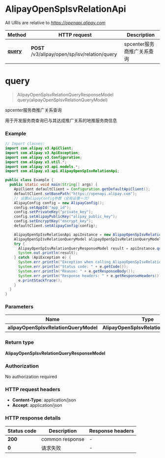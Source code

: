 # AlipayOpenSpIsvRelationApi

All URIs are relative to *https://openapi.alipay.com*

| Method | HTTP request | Description |
|------------- | ------------- | -------------|
| [**query**](AlipayOpenSpIsvRelationApi.md#query) | **POST** /v3/alipay/open/sp/isv/relation/query | spcenter服务商推广关系查询 |


<a name="query"></a>
# **query**
> AlipayOpenSpIsvRelationQueryResponseModel query(alipayOpenSpIsvRelationQueryModel)

spcenter服务商推广关系查询

用于开发服务商查询已与其达成推广关系的地推服务商信息

### Example
```java
// Import classes:
import com.alipay.v3.ApiClient;
import com.alipay.v3.ApiException;
import com.alipay.v3.Configuration;
import com.alipay.v3.util.*;
import com.alipay.v3.api.models.*;
import com.alipay.v3.api.AlipayOpenSpIsvRelationApi;

public class Example {
  public static void main(String[] args) {
    ApiClient defaultClient = Configuration.getDefaultApiClient();
    defaultClient.setBasePath("https://openapi.alipay.com");
    // 设置alipayConfig参数（全局设置一次）
    AlipayConfig config = new AlipayConfig();
    config.setAppId("app_id");
    config.setPrivateKey("private_key");
    config.setAlipayPublicKey("alipay_public_key");
    config.setEncryptKey("encrypt_key");
    defaultClient.setAlipayConfig(config);

    AlipayOpenSpIsvRelationApi apiInstance = new AlipayOpenSpIsvRelationApi(defaultClient);
    AlipayOpenSpIsvRelationQueryModel alipayOpenSpIsvRelationQueryModel = new AlipayOpenSpIsvRelationQueryModel(); // AlipayOpenSpIsvRelationQueryModel | 
    try {
      AlipayOpenSpIsvRelationQueryResponseModel result = apiInstance.query(alipayOpenSpIsvRelationQueryModel);
      System.out.println(result);
    } catch (ApiException e) {
      System.err.println("Exception when calling AlipayOpenSpIsvRelationApi#query");
      System.err.println("Status code: " + e.getCode());
      System.err.println("Reason: " + e.getResponseBody());
      System.err.println("Response headers: " + e.getResponseHeaders());
      e.printStackTrace();
    }
  }
}
```

### Parameters

| Name | Type | Description  | Notes |
|------------- | ------------- | ------------- | -------------|
| **alipayOpenSpIsvRelationQueryModel** | **AlipayOpenSpIsvRelationQueryModel**|  | [optional] |

### Return type

**AlipayOpenSpIsvRelationQueryResponseModel**

### Authorization

No authorization required

### HTTP request headers

 - **Content-Type**: application/json
 - **Accept**: application/json

### HTTP response details
| Status code | Description | Response headers |
|-------------|-------------|------------------|
| **200** | common response |  -  |
| **0** | 请求失败 |  -  |

